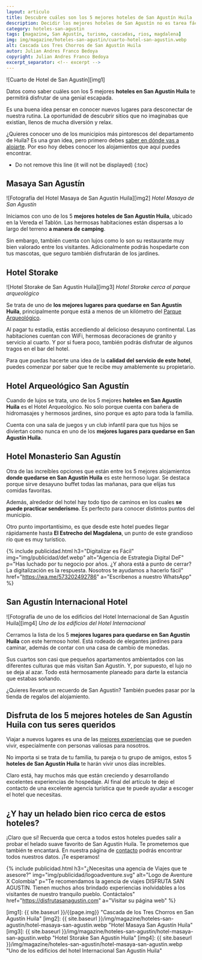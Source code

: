 ```yaml
---
layout: articulo
title: Descubre cuáles son los 5 mejores hoteles de San Agustín Huila
description: Decidir los mejores hoteles de San Agustín no es tarea fácil. Con estos cinco hoteles podrás tener una guía excelente. Míralos y escoge tu favorito.
category: hoteles-san-agustin
tags: [magazine, San Agustín, turismo, cascadas, rios, magdalena]
img: img/magazine/hoteles-san-agustin/cuarto-hotel-san-agustin.webp
alt: Cascada Los Tres Chorros de San Agustín Huila
autor: Julian Andres Franco Bedoya
copyright: Julian Andres Franco Bedoya
excerpt_separator: <!-- excerpt -->
---
```

![Cuarto de Hotel de San Agustín][img1]

Datos como saber cuáles son los 5 mejores **hoteles en San Agustín Huila** te permitirá disfrutar de una genial escapada.

<!-- excerpt -->

Es una buena idea pensar en conocer nuevos lugares para desconectar de nuestra rutina. La oportunidad de descubrir sitios que no imaginabas que existían, llenos de mucha diversión y relax.

¿Quieres conocer uno de los municipios más pintorescos del departamento de Huila? Es una gran idea, pero primero debes [saber en dónde vas a alojarte](https://www.miviajeporelmundo.com/como-elegir-un-buen-hotel-para-hospedarte). Por eso hoy debes conocer los alojamientos que aquí puedes encontrar.

* Do not remove this line (it will not be displayed)
{:toc}

## Masaya San Agustín

![Fotografía del Hotel Masaya de San Agustín Huila][img2]
*Hotel Masaya de San Agustín*

Iniciamos con uno de los 5 **mejores hoteles de San Agustín Huila**, ubicado en la Vereda el Tablón. Las hermosas habitaciones están dispersas a lo largo del terreno **a manera de camping**.

Sin embargo, también cuenta con lujos como lo son su restaurante muy bien valorado entre los visitantes. Adicionalmente podrás hospedarte con tus mascotas, que seguro también disfrutarán de los jardines.

## Hotel Storake

![Hotel Storake de San Agustín Huila][img3]
*Hotel Storake cerca al parque arqueológico*

Se trata de uno de **los mejores lugares para quedarse en San Agustín Huila**, principalmente porque está a menos de un kilómetro del [Parque Arqueológico](https://gurcoff.com/que-hacer-en-san-agustin/parque-arqueologico-san-agustin-huila/).

Al pagar tu estadía, estás accediendo al delicioso desayuno continental. Las habitaciones cuentan con WiFi, hermosas decoraciones de granito y servicio al cuarto. Y por si fuera poco, también podrás disfrutar de algunos tragos en el bar del hotel.

Para que puedas hacerte una idea de la **calidad del servicio de este hotel**, puedes comenzar por saber que te recibe muy amablemente su propietario.

## Hotel Arqueológico San Agustín

Cuando de lujos se trata, uno de los 5 mejores **hoteles en San Agustín Huila** es el Hotel Arqueológico. No solo porque cuenta con bañera de hidromasajes y hermosos jardines, sino porque es apto para toda la familia.

Cuenta con una sala de juegos y un club infantil para que tus hijos se diviertan como nunca en uno de los **mejores lugares para quedarse en San Agustín Huila**.

## Hotel Monasterio San Agustín

Otra de las increíbles opciones que están entre los 5 mejores alojamientos **donde quedarse en San Agustín Huila** es este hermoso lugar. Se destaca porque sirve desayuno buffet todas las mañanas, para que elijas tus comidas favoritas.

Además, alrededor del hotel hay todo tipo de caminos en los cuales **se puede practicar senderismo**. Es perfecto para conocer distintos puntos del municipio.

Otro punto importantísimo, es que desde este hotel puedes llegar rápidamente hasta **El Estrecho del Magdalena**, un punto de este grandioso río que es muy turístico.

<!-- PUBLICIDAD -->
{% include publicidad.html h3="Digitalizar es Fácil" img="img/publicidad/def.webp" alt="Agencia de Estrategia Digital DeF" p="Has luchado por tu negocio por años. ¿Y ahora está a punto de cerrar? La digitalización es la respuesta. Nosotros te ayudamos a hacerlo fácil" href="https://wa.me/573202492786" a="Escríbenos a nuestro WhatsApp" %}

## San Agustín Internacional Hotel

![Fotografía de uno de los edificios del Hotel Internacional de San Agustín Huila][img4]
*Uno de los edificios del Hotel Internacional*

Cerramos la lista de los 5 **mejores lugares para quedarse en San Agustín Huila** con este hermoso hotel. Está rodeado de elegantes jardines para caminar, además de contar con una casa de cambio de monedas.

Sus cuartos son casi que pequeños apartamentos ambientados con las diferentes culturas que más visitan San Agustín. Y, por supuesto, el lujo no se deja al azar. Todo está hermosamente planeado para darte la estancia que estabas soñando.

¿Quieres llevarte un recuerdo de San Agustín? También puedes pasar por la tienda de regalos del alojamiento.

## Disfruta de los 5 mejores hoteles de San Agustín Huila con tus seres queridos

Viajar a nuevos lugares  es una de las [mejores experiencias](https://psicologiaymente.com/psicologia/beneficios-psicologicos-viajar) que se pueden vivir, especialmente con personas valiosas para nosotros.

No importa si se trata de tu familia, tu pareja o tu grupo de amigos, estos 5 **hoteles de San Agustín Huila** te harán vivir unos días increíbles.

Claro está, hay muchos más que están creciendo y desarrollando excelentes experiencias de hospedaje. Al final del artículo te dejo el contacto de una excelente agencia turística que te puede ayudar a escoger el hotel que necesitas.

## ¿Y hay un helado bien rico cerca de estos hoteles?

¡Claro que sí! Recuerda que cerca a todos estos hoteles puedes salir a probar el helado suave favorito de San Agustín Huila. Te prometemos que también te encantará. En nuestra página de [contacto]({{site.baseurl}}/contacto/) podrás encontrar todos nuestros datos. ¡Te esperamos!

<!-- PUBLICIDAD -->
{% include publicidad.html h3="¿Necesitas una agencia de Viajes que te asesore?" img="img/publicidad/logoadventure.svg" alt="Logo de Aventure X Colombia" p="Te recomendamos la agencia de viajes DISFRUTA SAN AGUSTIN. Tienen muchos años brindado experiencias inolvidables a los visitantes de nuestro tranquilo pueblo. Contáctalos" href="https://disfrutasanagustin.com" a="Visitar su página web" %}

[img1]: {{ site.baseurl }}/{{page.img}} "Cascada de los Tres Chorros en San Agustín Huila"
[img2]: {{ site.baseurl }}/img/magazine/hoteles-san-agustin/hotel-masaya-san-agustin.webp "Hotel Masaya San Agustín Huila"
[img3]: {{ site.baseurl }}/img/magazine/hoteles-san-agustin/hotel-masaya-san-agustin.webp "Hotel Storake San Agustín Huila"
[img4]: {{ site.baseurl }}/img/magazine/hoteles-san-agustin/hotel-masaya-san-agustin.webp "Uno de los edificios del hotel Internacional San Agustín Huila"
